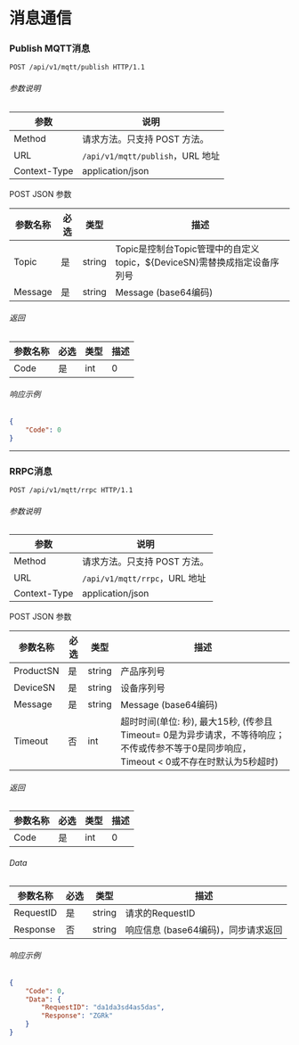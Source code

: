 # 消息通信

### Publish MQTT消息

```http
POST /api/v1/mqtt/publish HTTP/1.1
```

###### 参数说明

|参数|说明|
|---|---|
|Method|请求方法。只支持 POST 方法。|
|URL|`/api/v1/mqtt/publish`，URL 地址|
|Context-Type|application/json|

POST JSON 参数

|参数名称|必选|类型|描述|
|---|---|---|---|
|Topic|是|string|Topic是控制台Topic管理中的自定义topic，${DeviceSN}需替换成指定设备序列号|
|Message|是|string|Message (base64编码)|


###### 返回

|参数名称|必选|类型|描述|
|---|---|---|---|
|Code|是|int|0|
###### 响应示例
```json
{
    "Code": 0
}
```

---

### RRPC消息

```http
POST /api/v1/mqtt/rrpc HTTP/1.1
```

###### 参数说明

|参数|说明|
|---|---|
|Method|请求方法。只支持 POST 方法。|
|URL|`/api/v1/mqtt/rrpc`，URL 地址|
|Context-Type|application/json|

POST JSON 参数

|参数名称|必选|类型|描述|
|---|---|---|---|
|ProductSN|是|string|产品序列号|
|DeviceSN|是|string|设备序列号|
|Message|是|string|Message (base64编码)|
|Timeout|否|int|超时时间(单位: 秒), 最大15秒, (传参且Timeout= 0是为异步请求，不等待响应；不传或传参不等于0是同步响应，Timeout < 0或不存在时默认为5秒超时)|


###### 返回

|参数名称|必选|类型|描述|
|---|---|---|---|
|Code|是|int|0|


###### Data

|参数名称|必选|类型|描述|
|---|---|---|---|
|RequestID|是|string|请求的RequestID|
|Response|否|string|响应信息 (base64编码)，同步请求返回|

###### 响应示例
```json
{
    "Code": 0,
    "Data": {
        "RequestID": "da1da3sd4as5das",
        "Response": "ZGRk"
    }
}
```